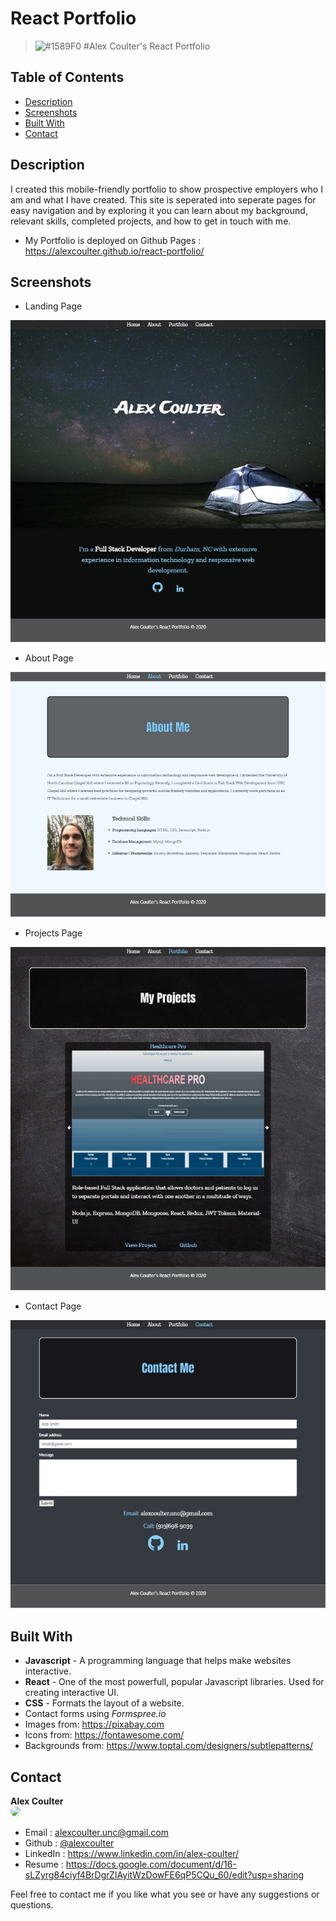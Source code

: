# React Portfolio

> ![#1589F0](https://placehold.it/15/1589F0/000000?text=+) #Alex Coulter's React Portfolio


## Table of Contents

* [Description](#description)
* [Screenshots](#screenshots)
* [Built With](#built-with)
* [Contact](#contact)

## Description

I created this mobile-friendly portfolio to show prospective employers who I am and what I have created. This site is seperated into seperate pages for easy navigation and by exploring it you can learn about my background, relevant skills, completed projects, and how to get in touch with me.

 * My Portfolio is deployed on Github Pages : https://alexcoulter.github.io/react-portfolio/
  
  ## Screenshots
* Landing Page
<div align="center"><img  alt= "Screenshot of Landing Page" src= "./react-portfolio/img/home.jpg" width="600px" /></div>

* About Page
<div align="center"><img  alt= "Screenshot of About Page" src= "./react-portfolio/img/about.jpg" width="600px" /></div>

* Projects Page
<div align="center"><img  alt= "Screenshot of My Projects page" src= "./react-portfolio/img/projects.jpg" width="600px" /></div>

* Contact Page
<div align="center"><img  alt= "Screenshot of Contact Page" src= "./react-portfolio/img/contact.jpg" width="600px" /></div>

   
   ## Built With  	

* **Javascript** - A programming language that helps make websites interactive.
* **React** - One of the most powerfull, popular Javascript libraries. Used for creating interactive UI.
* **CSS** - Formats the layout of a website.
* Contact forms using *Formspree.io*
* Images from: https://pixabay.com
* Icons from: https://fontawesome.com/
* Backgrounds from: https://www.toptal.com/designers/subtlepatterns/


## Contact

**Alex Coulter**      
<img src= "https://avatars1.githubusercontent.com/u/19214549?v=4" style="border-radius: 18px" width="100px" style = "border: 2px solid green" />    
- Email : alexcoulter.unc@gmail.com
- Github : [@alexcoulter](https://github.com/alexcoulter)
- LinkedIn : https://www.linkedin.com/in/alex-coulter/
- Resume : https://docs.google.com/document/d/16-sLZyrg84ciyf4BrDgrZIAyitWzDowFE6qP5CQu_60/edit?usp=sharing


Feel free to contact me if you like what you see or have any suggestions or questions.
